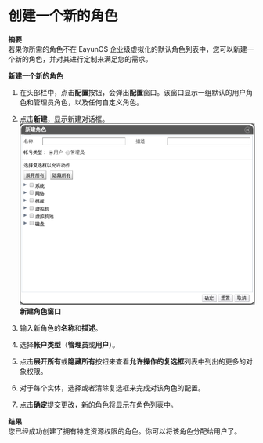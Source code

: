 # 创建一个新的角色

**摘要**<br/>
若果你所需的角色不在 EayunOS 企业级虚拟化的默认角色列表中，您可以新建一个新的角色，并对其进行定制来满足您的需求。

**新建一个新的角色**

1. 在头部栏中，点击**配置**按钮，会弹出**配置**窗口。该窗口显示一组默认的用户角色和管理员角色，以及任何自定义角色。

2. 点击**新建**，显示新建对话框。
![新建角色窗口](../images/New-Role.png)</br>
**新建角色窗口**
3. 输入新角色的**名称**和**描述**。

4. 选择**帐户类型**（**管理员**或**用户**）。

5. 点击**展开所有**或**隐藏所有**按钮来查看**允许操作的复选框**列表中列出的更多的对象权限。

6. 对于每个实体，选择或者清除复选框来完成对该角色的配置。

7. 点击**确定**提交更改，新的角色将显示在角色列表中。

**结果**<br/>
您已经成功创建了拥有特定资源权限的角色。你可以将该角色分配给用户了。
